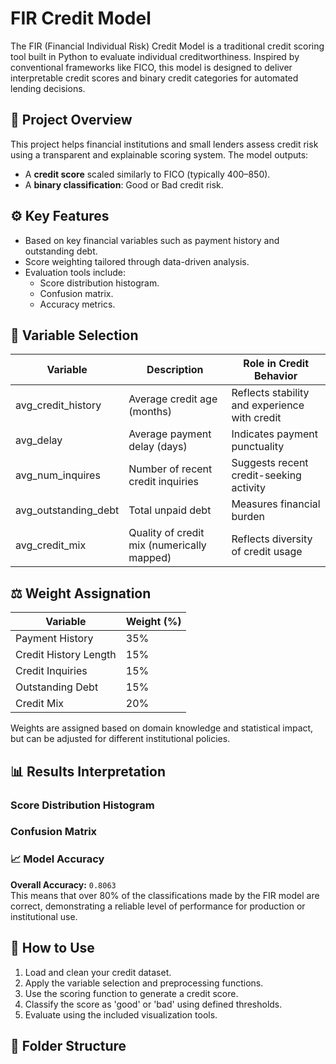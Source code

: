 # FIR Credit Model

The FIR (Financial Individual Risk) Credit Model is a traditional credit scoring tool built in Python to evaluate individual creditworthiness. Inspired by conventional frameworks like FICO, this model is designed to deliver interpretable credit scores and binary credit categories for automated lending decisions.

## 📌 Project Overview

This project helps financial institutions and small lenders assess credit risk using a transparent and explainable scoring system. The model outputs:

- A **credit score** scaled similarly to FICO (typically 400–850).
- A **binary classification**: Good or Bad credit risk.

## ⚙️ Key Features

- Based on key financial variables such as payment history and outstanding debt.
- Score weighting tailored through data-driven analysis.
- Evaluation tools include:
  - Score distribution histogram.
  - Confusion matrix.
  - Accuracy metrics.

## 🧮 Variable Selection

| Variable                | Description                                               | Role in Credit Behavior                                   |
|-------------------------|-----------------------------------------------------------|------------------------------------------------------------|
| avg_credit_history      | Average credit age (months)                               | Reflects stability and experience with credit              |
| avg_delay               | Average payment delay (days)                              | Indicates payment punctuality                              |
| avg_num_inquires        | Number of recent credit inquiries                         | Suggests recent credit-seeking activity                    |
| avg_outstanding_debt    | Total unpaid debt                                         | Measures financial burden                                  |
| avg_credit_mix          | Quality of credit mix (numerically mapped)                | Reflects diversity of credit usage                         |

## ⚖️ Weight Assignation

| Variable                | Weight (%) |
|-------------------------|------------|
| Payment History         | 35%        |
| Credit History Length   | 15%        |
| Credit Inquiries        | 15%        |
| Outstanding Debt        | 15%        |
| Credit Mix              | 20%        |

Weights are assigned based on domain knowledge and statistical impact, but can be adjusted for different institutional policies.

## 📊 Results Interpretation

### Score Distribution Histogram



### Confusion Matrix


### 📈 Model Accuracy

**Overall Accuracy:** `0.8063`  
This means that over 80% of the classifications made by the FIR model are correct, demonstrating a reliable level of performance for production or institutional use.

## 🧠 How to Use

1. Load and clean your credit dataset.
2. Apply the variable selection and preprocessing functions.
3. Use the scoring function to generate a credit score.
4. Classify the score as 'good' or 'bad' using defined thresholds.
5. Evaluate using the included visualization tools.

## 📁 Folder Structure

